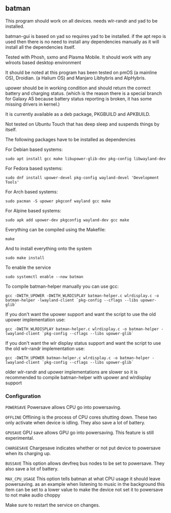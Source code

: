 ## batman

This program should work on all devices. needs wlr-randr and yad to be installed.

batman-gui is based on yad so requires yad to be installed. if the apt repo is used then there is no need to install any dependencies manually as it will install all the dependencies itself.

Tested with Phosh, sxmo and Plasma Mobile. It should work with any wlroots based desktop environment

It should be noted at this program has been tested on pmOS (a mainline OS), Droidian. (a Halium OS) and Manjaro Libhybris and AlpHybris.

upower should be in working condition and should return the correct battery and charging status. (which is the reason there is a special branch for Galaxy A5 because battery status reporting is broken, it has some missing drivers in kernel.)

It is currently available as a deb package, PKGBUILD and APKBUILD.

Not tested on Ubuntu Touch that has deep sleep and suspends things by itself.

The following packages have to be installed as dependencies

For Debian based systems:

`sudo apt install gcc make libupower-glib-dev pkg-config libwayland-dev`

For Fedora based systems:

`sudo dnf install upower-devel pkg-config wayland-devel 'Development Tools'`

For Arch based systems:

`sudo pacman -S upower pkgconf wayland gcc make`

For Alpine based systems:

`sudo apk add upower-dev pkgconfig wayland-dev gcc make`

Everything can be compiled using the Makefile:

```
make
```

And to install everything onto the system

```
sudo make install
```

To enable the service

```
sudo systemctl enable --now batman
```

To compile batman-helper manually you can use gcc:

```
gcc -DWITH_UPOWER -DWITH_WLRDISPLAY batman-helper.c wlrdisplay.c -o batman-helper -lwayland-client `pkg-config --cflags --libs upower-glib`
```

If you don't want the upower support and want the script to use the old upower implementation use:

```
gcc -DWITH_WLRDISPLAY batman-helper.c wlrdisplay.c -o batman-helper -lwayland-client `pkg-config --cflags --libs upower-glib`
```

If you don't want the wlr display status support and want the script to use the old wlr-randr implementation use:

```
gcc -DWITH_UPOWER batman-helper.c wlrdisplay.c -o batman-helper -lwayland-client `pkg-config --cflags --libs upower-glib`
```

older wlr-randr and upower implementations are slower so it is recommended to compile batman-helper with upower and wlrdisplay support


### Configuration

`POWERSAVE`
Powersave allows CPU go into powersaving.


`OFFLINE`
Offlining is the process of CPU cores shutting down. These two only activate when device is idling. They also save a lot of battery.


`GPUSAVE`
GPU save allows GPU go into powersaving. This feature is still experimental.


`CHARGESAVE`
Chargesave indicates whether or not put device to powersave when its charging up.

`BUSSAVE`
This option allows devfreq bus nodes to be set to powersave. They also save a lot of battery.


`MAX_CPU_USAGE`
This option tells batman at what CPU usage it should leave powersaving. as an example when listening to music in the background this item can be set to a lower value to make the device not set it to powersave to not make audio choppy


Make sure to restart the service on changes.
